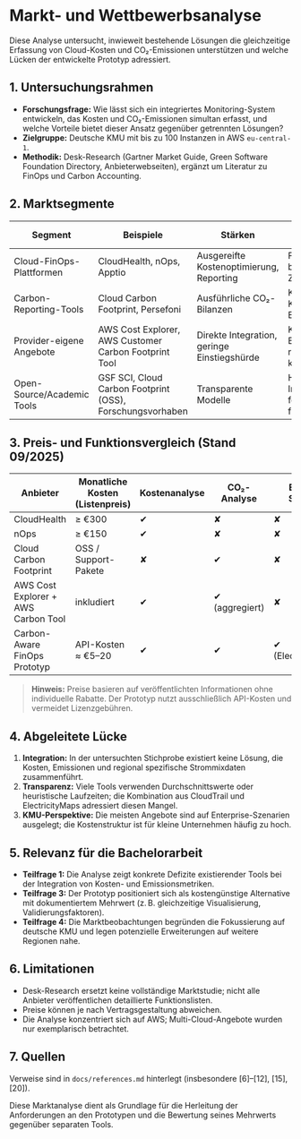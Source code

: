 # Markt- und Wettbewerbsanalyse

Diese Analyse untersucht, inwieweit bestehende Lösungen die gleichzeitige Erfassung von Cloud-Kosten und CO₂-Emissionen unterstützen und welche Lücken der entwickelte Prototyp adressiert.

## 1. Untersuchungsrahmen
- **Forschungsfrage:** Wie lässt sich ein integriertes Monitoring-System entwickeln, das Kosten und CO₂-Emissionen simultan erfasst, und welche Vorteile bietet dieser Ansatz gegenüber getrennten Lösungen?
- **Zielgruppe:** Deutsche KMU mit bis zu 100 Instanzen in AWS `eu-central-1`.
- **Methodik:** Desk-Research (Gartner Market Guide, Green Software Foundation Directory, Anbieterwebseiten), ergänzt um Literatur zu FinOps und Carbon Accounting.

## 2. Marktsegmente
| Segment | Beispiele | Stärken | Grenzen im Kontext der Forschungsfrage |
|---------|-----------|---------|-----------------------------------------|
| Cloud-FinOps-Plattformen | CloudHealth, nOps, Apptio | Ausgereifte Kostenoptimierung, Reporting | Fehlen CO₂-Daten oder bieten diese nur als Zusatzmodul |
| Carbon-Reporting-Tools | Cloud Carbon Footprint, Persefoni | Ausführliche CO₂-Bilanzen | Keine tiefgehende Kostenintegration, oft ohne Echtzeitnetzbezug |
| Provider-eigene Angebote | AWS Cost Explorer, AWS Customer Carbon Footprint Tool | Direkte Integration, geringe Einstiegshürde | Kosten- und Emissionssicht getrennt, regionale Besonderheiten kaum abbildbar |
| Open-Source/Academic Tools | GSF SCI, Cloud Carbon Footprint (OSS), Forschungsvorhaben | Transparente Modelle | Hoher Implementierungsaufwand, fehlende Business-Cases für KMU |

## 3. Preis- und Funktionsvergleich (Stand 09/2025)
| Anbieter | Monatliche Kosten (Listenpreis) | Kostenanalyse | CO₂-Analyse | Echtzeit-Strommix | KMU-Fokus |
|----------|-------------------------------|---------------|--------------|-------------------|-----------|
| CloudHealth | ≥ €300 | ✔︎ | ✘ | ✘ | ✘ |
| nOps | ≥ €150 | ✔︎ | ✘ | ✘ | Teilweise |
| Cloud Carbon Footprint | OSS / Support-Pakete | ✘ | ✔︎ | ✘ | ✘ |
| AWS Cost Explorer + AWS Carbon Tool | inkludiert | ✔︎ | ✔︎ (aggregiert) | ✘ | ✘ |
| Carbon-Aware FinOps Prototyp | API-Kosten ≈ €5–20 | ✔︎ | ✔︎ | ✔︎ (ElectricityMaps) | ✔︎ |

> **Hinweis:** Preise basieren auf veröffentlichten Informationen ohne individuelle Rabatte. Der Prototyp nutzt ausschließlich API-Kosten und vermeidet Lizenzgebühren.

## 4. Abgeleitete Lücke
1. **Integration:** In der untersuchten Stichprobe existiert keine Lösung, die Kosten, Emissionen und regional spezifische Strommixdaten zusammenführt.
2. **Transparenz:** Viele Tools verwenden Durchschnittswerte oder heuristische Laufzeiten; die Kombination aus CloudTrail und ElectricityMaps adressiert diesen Mangel.
3. **KMU-Perspektive:** Die meisten Angebote sind auf Enterprise-Szenarien ausgelegt; die Kostenstruktur ist für kleine Unternehmen häufig zu hoch.

## 5. Relevanz für die Bachelorarbeit
- **Teilfrage 1:** Die Analyse zeigt konkrete Defizite existierender Tools bei der Integration von Kosten- und Emissionsmetriken.
- **Teilfrage 3:** Der Prototyp positioniert sich als kostengünstige Alternative mit dokumentiertem Mehrwert (z. B. gleichzeitige Visualisierung, Validierungsfaktoren).
- **Teilfrage 4:** Die Marktbeobachtungen begründen die Fokussierung auf deutsche KMU und legen potenzielle Erweiterungen auf weitere Regionen nahe.

## 6. Limitationen
- Desk-Research ersetzt keine vollständige Marktstudie; nicht alle Anbieter veröffentlichen detaillierte Funktionslisten.
- Preise können je nach Vertragsgestaltung abweichen.
- Die Analyse konzentriert sich auf AWS; Multi-Cloud-Angebote wurden nur exemplarisch betrachtet.

## 7. Quellen
Verweise sind in `docs/references.md` hinterlegt (insbesondere [6]–[12], [15], [20]).

Diese Marktanalyse dient als Grundlage für die Herleitung der Anforderungen an den Prototypen und die Bewertung seines Mehrwerts gegenüber separaten Tools.
